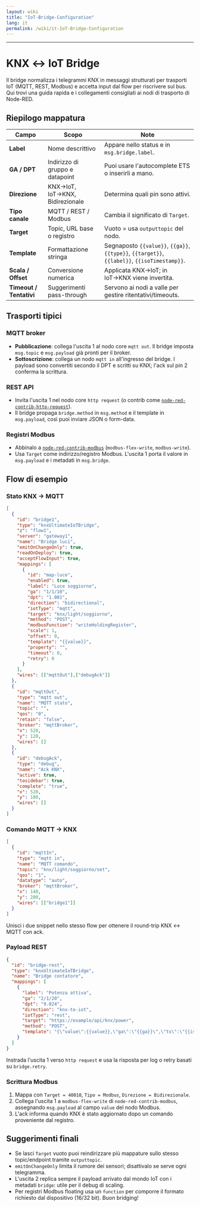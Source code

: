 ```yaml
---
layout: wiki
title: "IoT-Bridge-Configuration"
lang: it
permalink: /wiki/it-IoT-Bridge-Configuration
---
```

---
# KNX ↔ IoT Bridge
Il bridge normalizza i telegrammi KNX in messaggi strutturati per trasporti IoT (MQTT, REST, Modbus) e accetta input dal flow per riscrivere sul bus. Qui trovi una guida rapida e i collegamenti consigliati ai nodi di trasporto di Node-RED.
## Riepilogo mappatura
| Campo | Scopo | Note |
| -- | -- | -- |
| **Label** | Nome descrittivo | Appare nello status e in `msg.bridge.label`. |
| **GA / DPT** | Indirizzo di gruppo e datapoint | Puoi usare l'autocomplete ETS o inserirli a mano. |
| **Direzione** | KNX→IoT, IoT→KNX, Bidirezionale | Determina quali pin sono attivi. |
| **Tipo canale** | MQTT / REST / Modbus | Cambia il significato di `Target`. |
| **Target** | Topic, URL base o registro | Vuoto = usa `outputtopic` del nodo. |
| **Template** | Formattazione stringa | Segnaposto `{{value}}`, `{{ga}}`, `{{type}}`, `{{target}}`, `{{label}}`, `{{isoTimestamp}}`. |
| **Scala / Offset** | Conversione numerica | Applicata KNX→IoT; in IoT→KNX viene invertita. |
| **Timeout / Tentativi** | Suggerimenti pass-through | Servono ai nodi a valle per gestire ritentativi/timeouts. |
## Trasporti tipici
### MQTT broker
- **Pubblicazione**: collega l'uscita 1 al nodo core `mqtt out`. Il bridge imposta `msg.topic` e `msg.payload` già pronti per il broker.
- **Sottoscrizione**: collega un nodo `mqtt in` all'ingresso del bridge. I payload sono convertiti secondo il DPT e scritti su KNX; l'ack sul pin 2 conferma la scrittura.
### REST API
- Invita l'uscita 1 nel nodo core `http request` (o contrib come [`node-red-contrib-http-request`](https://flows.nodered.org/node/node-red-contrib-http-request)).
- Il bridge propaga `bridge.method` in `msg.method` e il template in `msg.payload`, così puoi inviare JSON o form-data.
### Registri Modbus
- Abbinalo a [`node-red-contrib-modbus`](https://flows.nodered.org/node/node-red-contrib-modbus) (`modbus-flex-write`, `modbus-write`).
- Usa `Target` come indirizzo/registro Modbus. L'uscita 1 porta il valore in `msg.payload` e i metadati in `msg.bridge`.
## Flow di esempio
### Stato KNX → MQTT
```json
[
  {
    "id": "bridge1",
    "type": "knxUltimateIoTBridge",
    "z": "flow1",
    "server": "gateway1",
    "name": "Bridge luci",
    "emitOnChangeOnly": true,
    "readOnDeploy": true,
    "acceptFlowInput": true,
    "mappings": [
      {
        "id": "map-luce",
        "enabled": true,
        "label": "Luce soggiorno",
        "ga": "1/1/10",
        "dpt": "1.001",
        "direction": "bidirectional",
        "iotType": "mqtt",
        "target": "knx/light/soggiorno",
        "method": "POST",
        "modbusFunction": "writeHoldingRegister",
        "scale": 1,
        "offset": 0,
        "template": "{{value}}",
        "property": "",
        "timeout": 0,
        "retry": 0
      }
    ],
    "wires": [["mqttOut"],["debugAck"]]
  },
  {
    "id": "mqttOut",
    "type": "mqtt out",
    "name": "MQTT stato",
    "topic": "",
    "qos": "0",
    "retain": "false",
    "broker": "mqttBroker",
    "x": 520,
    "y": 120,
    "wires": []
  },
  {
    "id": "debugAck",
    "type": "debug",
    "name": "Ack KNX",
    "active": true,
    "tosidebar": true,
    "complete": "true",
    "x": 520,
    "y": 180,
    "wires": []
  }
]
```
### Comando MQTT → KNX
```json
[
  {
    "id": "mqttIn",
    "type": "mqtt in",
    "name": "MQTT comando",
    "topic": "knx/light/soggiorno/set",
    "qos": "1",
    "datatype": "auto",
    "broker": "mqttBroker",
    "x": 140,
    "y": 200,
    "wires": [["bridge1"]]
  }
]
```
Unisci i due snippet nello stesso flow per ottenere il round-trip KNX ↔ MQTT con ack.
### Payload REST
```json
{
  "id": "bridge-rest",
  "type": "knxUltimateIoTBridge",
  "name": "Bridge contatore",
  "mappings": [
    {
      "label": "Potenza attiva",
      "ga": "2/1/20",
      "dpt": "9.024",
      "direction": "knx-to-iot",
      "iotType": "rest",
      "target": "https://example/api/knx/power",
      "method": "POST",
      "template": "{\"value\":{{value}},\"ga\":\"{{ga}}\",\"ts\":\"{{isoTimestamp}}\"}"
    }
  ]
}
```
Instrada l'uscita 1 verso `http request` e usa la risposta per log o retry basati su `bridge.retry`.
### Scrittura Modbus
1. Mappa con `Target = 40010`, `Tipo = Modbus`, `Direzione = Bidirezionale`.
2. Collega l'uscita 1 a `modbus-flex-write` di `node-red-contrib-modbus`, assegnando `msg.payload` al campo `value` del nodo Modbus.
3. L'ack informa quando KNX è stato aggiornato dopo un comando proveniente dal registro.
## Suggerimenti finali
- Se lasci `Target` vuoto puoi reindirizzare più mappature sullo stesso topic/endpoint tramite `outputtopic`.
- `emitOnChangeOnly` limita il rumore dei sensori; disattivalo se serve ogni telegramma.
- L'uscita 2 replica sempre il payload arrivato dal mondo IoT con i metadati `bridge`: utile per il debug di scaling.
- Per registri Modbus floating usa un `function` per comporre il formato richiesto dal dispositivo (16/32 bit).
Buon bridging!
